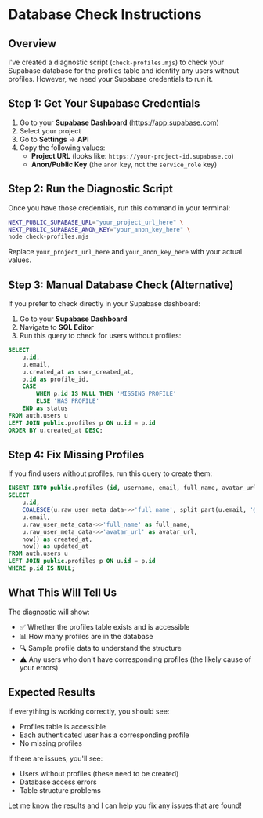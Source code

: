 # Database Check Instructions

## Overview
I've created a diagnostic script (`check-profiles.mjs`) to check your Supabase database for the profiles table and identify any users without profiles. However, we need your Supabase credentials to run it.

## Step 1: Get Your Supabase Credentials

1. Go to your **Supabase Dashboard** (https://app.supabase.com)
2. Select your project
3. Go to **Settings** → **API**
4. Copy the following values:
   - **Project URL** (looks like: `https://your-project-id.supabase.co`)
   - **Anon/Public Key** (the `anon` key, not the `service_role` key)

## Step 2: Run the Diagnostic Script

Once you have those credentials, run this command in your terminal:

```bash
NEXT_PUBLIC_SUPABASE_URL="your_project_url_here" \
NEXT_PUBLIC_SUPABASE_ANON_KEY="your_anon_key_here" \
node check-profiles.mjs
```

Replace `your_project_url_here` and `your_anon_key_here` with your actual values.

## Step 3: Manual Database Check (Alternative)

If you prefer to check directly in your Supabase dashboard:

1. Go to your **Supabase Dashboard**
2. Navigate to **SQL Editor**
3. Run this query to check for users without profiles:

```sql
SELECT 
    u.id, 
    u.email, 
    u.created_at as user_created_at, 
    p.id as profile_id,
    CASE 
        WHEN p.id IS NULL THEN 'MISSING PROFILE'
        ELSE 'HAS PROFILE'
    END as status
FROM auth.users u
LEFT JOIN public.profiles p ON u.id = p.id
ORDER BY u.created_at DESC;
```

## Step 4: Fix Missing Profiles

If you find users without profiles, run this query to create them:

```sql
INSERT INTO public.profiles (id, username, email, full_name, avatar_url, created_at, updated_at)
SELECT 
    u.id,
    COALESCE(u.raw_user_meta_data->>'full_name', split_part(u.email, '@', 1)) as username,
    u.email,
    u.raw_user_meta_data->>'full_name' as full_name,
    u.raw_user_meta_data->>'avatar_url' as avatar_url,
    now() as created_at,
    now() as updated_at
FROM auth.users u
LEFT JOIN public.profiles p ON u.id = p.id
WHERE p.id IS NULL;
```

## What This Will Tell Us

The diagnostic will show:
- ✅ Whether the profiles table exists and is accessible
- 📊 How many profiles are in the database
- 🔍 Sample profile data to understand the structure
- ⚠️ Any users who don't have corresponding profiles (the likely cause of your errors)

## Expected Results

If everything is working correctly, you should see:
- Profiles table is accessible
- Each authenticated user has a corresponding profile
- No missing profiles

If there are issues, you'll see:
- Users without profiles (these need to be created)
- Database access errors
- Table structure problems

Let me know the results and I can help you fix any issues that are found!